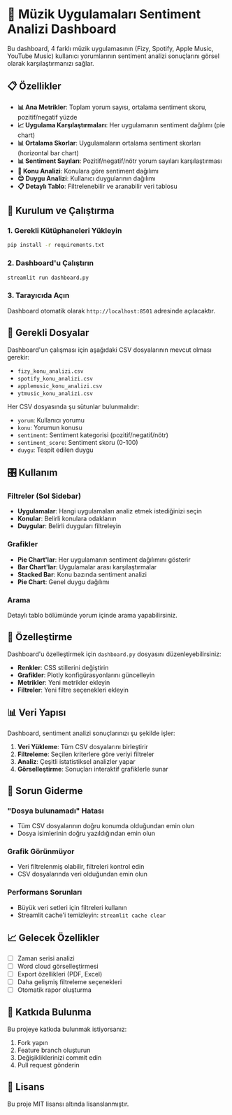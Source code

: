 # 🎵 Müzik Uygulamaları Sentiment Analizi Dashboard

Bu dashboard, 4 farklı müzik uygulamasının (Fizy, Spotify, Apple Music, YouTube Music) kullanıcı yorumlarının sentiment analizi sonuçlarını görsel olarak karşılaştırmanızı sağlar.

## 📋 Özellikler

- **📊 Ana Metrikler**: Toplam yorum sayısı, ortalama sentiment skoru, pozitif/negatif yüzde
- **📈 Uygulama Karşılaştırmaları**: Her uygulamanın sentiment dağılımı (pie chart)
- **📊 Ortalama Skorlar**: Uygulamaların ortalama sentiment skorları (horizontal bar chart)
- **📊 Sentiment Sayıları**: Pozitif/negatif/nötr yorum sayıları karşılaştırması
- **🎯 Konu Analizi**: Konulara göre sentiment dağılımı
- **😊 Duygu Analizi**: Kullanıcı duygularının dağılımı
- **📋 Detaylı Tablo**: Filtrelenebilir ve aranabilir veri tablosu

## 🚀 Kurulum ve Çalıştırma

### 1. Gerekli Kütüphaneleri Yükleyin
```bash
pip install -r requirements.txt
```

### 2. Dashboard'u Çalıştırın
```bash
streamlit run dashboard.py
```

### 3. Tarayıcıda Açın
Dashboard otomatik olarak `http://localhost:8501` adresinde açılacaktır.

## 📁 Gerekli Dosyalar

Dashboard'un çalışması için aşağıdaki CSV dosyalarının mevcut olması gerekir:

- `fizy_konu_analizi.csv`
- `spotify_konu_analizi.csv`
- `applemusic_konu_analizi.csv`
- `ytmusic_konu_analizi.csv`

Her CSV dosyasında şu sütunlar bulunmalıdır:
- `yorum`: Kullanıcı yorumu
- `konu`: Yorumun konusu
- `sentiment`: Sentiment kategorisi (pozitif/negatif/nötr)
- `sentiment_score`: Sentiment skoru (0-100)
- `duygu`: Tespit edilen duygu

## 🎛️ Kullanım

### Filtreler (Sol Sidebar)
- **Uygulamalar**: Hangi uygulamaları analiz etmek istediğinizi seçin
- **Konular**: Belirli konulara odaklanın
- **Duygular**: Belirli duyguları filtreleyin

### Grafikler
- **Pie Chart'lar**: Her uygulamanın sentiment dağılımını gösterir
- **Bar Chart'lar**: Uygulamalar arası karşılaştırmalar
- **Stacked Bar**: Konu bazında sentiment analizi
- **Pie Chart**: Genel duygu dağılımı

### Arama
Detaylı tablo bölümünde yorum içinde arama yapabilirsiniz.

## 🎨 Özelleştirme

Dashboard'u özelleştirmek için `dashboard.py` dosyasını düzenleyebilirsiniz:

- **Renkler**: CSS stillerini değiştirin
- **Grafikler**: Plotly konfigürasyonlarını güncelleyin
- **Metrikler**: Yeni metrikler ekleyin
- **Filtreler**: Yeni filtre seçenekleri ekleyin

## 📊 Veri Yapısı

Dashboard, sentiment analizi sonuçlarınızı şu şekilde işler:

1. **Veri Yükleme**: Tüm CSV dosyalarını birleştirir
2. **Filtreleme**: Seçilen kriterlere göre veriyi filtreler
3. **Analiz**: Çeşitli istatistiksel analizler yapar
4. **Görselleştirme**: Sonuçları interaktif grafiklerle sunar

## 🔧 Sorun Giderme

### "Dosya bulunamadı" Hatası
- Tüm CSV dosyalarının doğru konumda olduğundan emin olun
- Dosya isimlerinin doğru yazıldığından emin olun

### Grafik Görünmüyor
- Veri filtrelenmiş olabilir, filtreleri kontrol edin
- CSV dosyalarında veri olduğundan emin olun

### Performans Sorunları
- Büyük veri setleri için filtreleri kullanın
- Streamlit cache'i temizleyin: `streamlit cache clear`

## 📈 Gelecek Özellikler

- [ ] Zaman serisi analizi
- [ ] Word cloud görselleştirmesi
- [ ] Export özellikleri (PDF, Excel)
- [ ] Daha gelişmiş filtreleme seçenekleri
- [ ] Otomatik rapor oluşturma

## 🤝 Katkıda Bulunma

Bu projeye katkıda bulunmak istiyorsanız:

1. Fork yapın
2. Feature branch oluşturun
3. Değişikliklerinizi commit edin
4. Pull request gönderin

## 📄 Lisans

Bu proje MIT lisansı altında lisanslanmıştır. 
